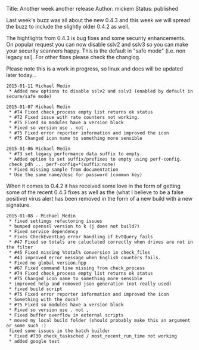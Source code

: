 Title: Another week another release
Author: mickem
Status: published

Last week's buzz was all about the new 0.4.3 and this week we will
spread the buzz to include the slightly older 0.4.2 as well.

The hightlights from 0.4.3 is bug fixes and some security enhancements.
On popular request you can now disable sslv2 and sslv3 so you can make
your security scanners happy. This is the default in "safe mode" (i.e.
non legacy ssl). For other fixes please check the changlog.

Please note this is a work in progress, so linux and docs will be
updated later today...

    2015-01-11 Michael Medin
     * Added new options to disable sslv2 and sslv3 (enabled by default in secure/safe mode)

    2015-01-07 Michael Medin
     * #74 Fixed check_process empty list returns ok status
     * #72 Fixed issue with rate counters not working.
     * #75 Fixed so modules have a version block
     * Fixed so version use . not ,
     * #75 Fixed error reporter information and improved the icon
     * #75 Changed icon name to something more sensible

    2015-01-06 Michael Medin
     * #73 set legacy performance data suffix to empty.
     * Added option to set suffix/prefixes to empty using perf-config.
     check_pdh ... perf-config=*(suffix:none)
     * Fixed missing sample from documentation
     * Use the same name/desc for password (common key)

When it comes to 0.4.2 it has received some love in the form of getting
some of the recent 0.4.3 fixes as well as the (what I believe to be a
false positive) virus alert has been removed in the form of a new build
with a new signature.

    2015-01-08 - Michael Medin
     * fixed settings refactoring issues
     * bumped openssl version to k (j does not build?)
     * Fixed service dependency
     * Fixes CheckEventLog error handling if EvtQuery fails
     * #47 Fixed so totals are caluclated correctly when drives are not in the filter
     * #45 Fixed missing %total% conversion in check_files
     * #43 improved error message when English counters fails.
     * Fixed no global version.hpp
     * #67 Fixed command line missing from check_process
     * #74 Fixed check_process empty list returns ok status
     * #75 Changed icon name to something more sensible
     * improved help and removed json generation (not really used)
     * fixed build script
     * #75 Fixed error reporter information and improved the icon
     * Something with the docs?
     * #75 Fixed so modules have a version block
     * Fixed so version use . not ,
     * Fixed buffer overflow in external scripts
     * moved my local build folder (should probably make this an argument or some such :)
     fixed some issues in the batch builder
     * Fixed #730 check_tasksched / most_recent_run_time not working
     * added google test
